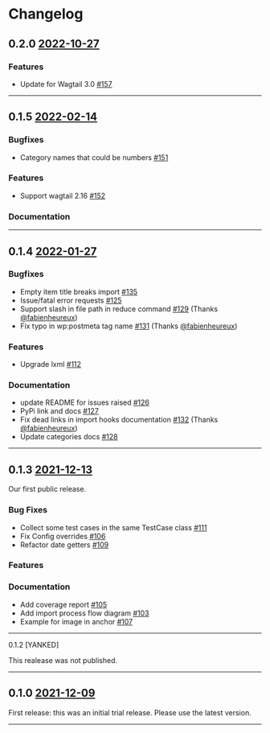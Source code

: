 # Changelog

## 0.2.0 [2022-10-27](https://github.com/torchbox/wagtail-wordpress-import/tree/v0.2.0)

### Features

- Update for Wagtail 3.0 [#157](https://github.com/torchbox/wagtail-wordpress-import/pull/157)

---

## 0.1.5 [2022-02-14](https://github.com/torchbox/wagtail-wordpress-import/tree/v0.1.5)

### Bugfixes

- Category names that could be numbers [#151](https://github.com/torchbox/wagtail-wordpress-import/pull/151)

### Features

- Support wagtail 2.16 [#152](https://github.com/torchbox/wagtail-wordpress-import/pull/152)

### Documentation

---

## 0.1.4 [2022-01-27](https://github.com/torchbox/wagtail-wordpress-import/releases/tag/v0.1.4)

### Bugfixes

- Empty item title breaks import [#135](https://github.com/torchbox/wagtail-wordpress-import/pull/135)
- Issue/fatal error requests [#125](https://github.com/torchbox/wagtail-wordpress-import/pull/125)
- Support slash in file path in reduce command [#129](https://github.com/torchbox/wagtail-wordpress-import/pull/129) (Thanks [@fabienheureux](https://github.com/fabienheureux))
- Fix typo in wp:postmeta tag name [#131](https://github.com/torchbox/wagtail-wordpress-import/pull/131) (Thanks [@fabienheureux](https://github.com/fabienheureux))

### Features

- Upgrade lxml [#112](https://github.com/torchbox/wagtail-wordpress-import/pull/112)

### Documentation

- update README for issues raised [#126](https://github.com/torchbox/wagtail-wordpress-import/pull/126)
- PyPi link and docs [#127](https://github.com/torchbox/wagtail-wordpress-import/pull/127)
- Fix dead links in import hooks documentation [#132](https://github.com/torchbox/wagtail-wordpress-import/pull/132) (Thanks [@fabienheureux](https://github.com/fabienheureux))
- Update categories docs [#128](https://github.com/torchbox/wagtail-wordpress-import/pull/128)

---

## 0.1.3 [2021-12-13](https://github.com/torchbox/wagtail-wordpress-import/releases/tag/v0.1.3)

Our first public release.

### Bug Fixes

- Collect some test cases in the same TestCase class [#111](https://github.com/torchbox/wagtail-wordpress-import/pull/111)
- Fix Config overrides [#106](https://github.com/torchbox/wagtail-wordpress-import/pull/106)
- Refactor date getters [#109](https://github.com/torchbox/wagtail-wordpress-import/pull/109)

### Features

### Documentation

- Add coverage report [#105](https://github.com/torchbox/wagtail-wordpress-import/pull/105)
- Add import process flow diagram [#103](https://github.com/torchbox/wagtail-wordpress-import/pull/103)
- Example for image in anchor [#107](https://github.com/torchbox/wagtail-wordpress-import/pull/107)

---

0.1.2 [YANKED]

This realease was not published.

---

## 0.1.0 [2021-12-09](https://github.com/torchbox/wagtail-wordpress-import/releases/tag/v0.1.0)

First release: this was an initial trial release. Please use the latest version.

---

<!-- 
Template
## [x.y.z](https://github.com/torchbox/stylelint-config-torchbox/compare/va.b.c...vx.y.z) (YYYY-MM-DD)

### Bug Fixes

### Features

### Documentation

### BREAKING CHANGES 
-->
